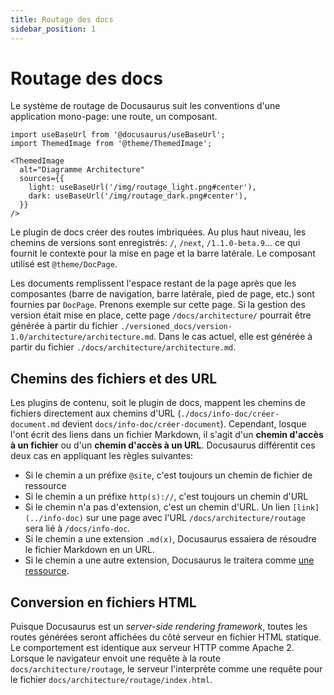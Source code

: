 ```yaml
---
title: Routage des docs
sidebar_position: 1
---
```

# Routage des docs

Le système de routage de Docusaurus suit les conventions d'une application mono-page: une route, un composant. 

```mdx-code-block
import useBaseUrl from '@docusaurus/useBaseUrl';
import ThemedImage from '@theme/ThemedImage';

<ThemedImage
  alt="Diagramme Architecture"
  sources={{
    light: useBaseUrl('/img/routage_light.png#center'),
    dark: useBaseUrl('/img/routage_dark.png#center'),
  }}
/>
```
Le plugin de docs créer des routes imbriquées. Au plus haut niveau, les chemins de versions sont enregistrés: `/`, `/next`, `/1.1.0-beta.9`... ce qui fournit le contexte pour la mise en page et la barre latérale. Le composant utilisé est `@theme/DocPage`.

Les documents remplissent l'espace restant de la page après que les composantes (barre de navigation, barre latérale, pied de page, etc.) sont fournies par `DocPage`. Prenons exemple sur cette page. Si la gestion des version était mise en place, cette page `/docs/architecture/` pourrait être générée à partir du fichier `./versioned_docs/version-1.0/architecture/architecture.md`. Dans le cas actuel, elle est générée à partir du fichier `./docs/architecture/architecture.md`.

## Chemins des fichiers et des URL

Les plugins de contenu, soit le plugin de docs, mappent les chemins de fichiers directement aux chemins d'URL (`./docs/info-doc/créer-document.md` devient `docs/info-doc/créer-document`). Cependant, losque l'ont écrit des liens dans un fichier Markdown, il s'agit d'un **chemin d'accès à un fichier** ou d'un **chemin d'accès à un URL**. Docusaurus différentit ces deux cas en appliquant les règles suivantes:
- Si le chemin a un préfixe `@site`, c'est toujours un chemin de fichier de ressource
- Si le chemin a un préfixe `http(s)://`, c'est toujours un chemin d'URL
- Si le chemin n'a pas d'extension, c'est un chemin d'URL. Un lien `[link](../info-doc)` sur une page avec l'URL `/docs/architecture/routage` sera lié à `/docs/info-doc`.
- Si le chemin a une extension `.md(x)`, Docusaurus essaiera de résoudre le fichier Markdown en un URL.
- Si le chemin a une autre extension, Docusaurus le traitera comme [une ressource](../info-doc/fonctions-md/ressources).

## Conversion en fichiers HTML

Puisque Docusaurus est un _server-side rendering framework_, toutes les routes générées seront affichées du côté serveur en fichier HTML statique. Le comportement est identique aux serveur HTTP comme Apache 2. Lorsque le navigateur envoit une requête à la route `docs/architecture/routage`, le serveur l'interprète comme une requête pour le fichier `docs/architecture/routage/index.html`.